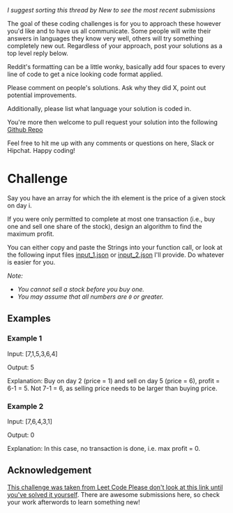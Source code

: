 _I suggest sorting this thread by *New* to see the most recent submissions_

The goal of these coding challenges is for you to approach these however you'd like and to have us all communicate. Some people will write their answers in languages they know very well, others will try something completely new out. Regardless of your approach, post your solutions as a top level reply below.

Reddit's formatting can be a little wonky, basically add four spaces to every line of code to get a nice looking code format applied.

Please comment on people's solutions. Ask why they did X, point out potential improvements.

Additionally, please list what language your solution is coded in.

You're more then welcome to pull request your solution into the following [Github Repo](https://github.com/GregHilston/Code-Foo)

Feel free to hit me up with any comments or questions on here, Slack or Hipchat. Happy coding!

# Challenge

Say you have an array for which the ith element is the price of a given stock on day i.

If you were only permitted to complete at most one transaction (i.e., buy one and sell one share of the stock), design an algorithm to find the maximum profit.

You can either copy and paste the Strings into your function call, or look at the following input files [input_1.json](https://github.com/GregHilston/Code-Foo/blob/master/Challenges/challenge_20_buy_sell_stock/input_1.json) or [input_2.json](https://github.com/GregHilston/Code-Foo/blob/master/Challenges/challenge_20_buy_sell_stock/input_2.json) I'll provide. Do whatever is easier for you.

_Note:_

- _You cannot sell a stock before you buy one._
- _You may assume that all numbers are `0` or greater._

## Examples

### Example 1

Input: [7,1,5,3,6,4]

Output: 5

Explanation: Buy on day 2 (price = 1) and sell on day 5 (price = 6), profit = 6-1 = 5. Not 7-1 = 6, as selling price needs to be larger than buying price.

### Example 2

Input: [7,6,4,3,1]

Output: 0

Explanation: In this case, no transaction is done, i.e. max profit = 0.

## Acknowledgement

[This challenge was taken from Leet Code Please don't look at this link until you've solved it yourself](https://leetcode.com/problems/best-time-to-buy-and-sell-stock/). There are awesome submissions here, so check your work afterwords to learn something new!